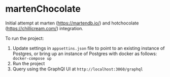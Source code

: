 # martenChocolate
Initial attempt at marten (https://martendb.io/) and hotchocolate (https://chillicream.com/) integration.

To run the project:
1. Update settings in `appsettins.json` file to point to an existing instance of Postgres, or bring up an instance of Postgres with docker as follows:
``` docker-compose up```
2. Run the project
3. Query using the GraphQl UI at `http://localhost:3060/graphql`